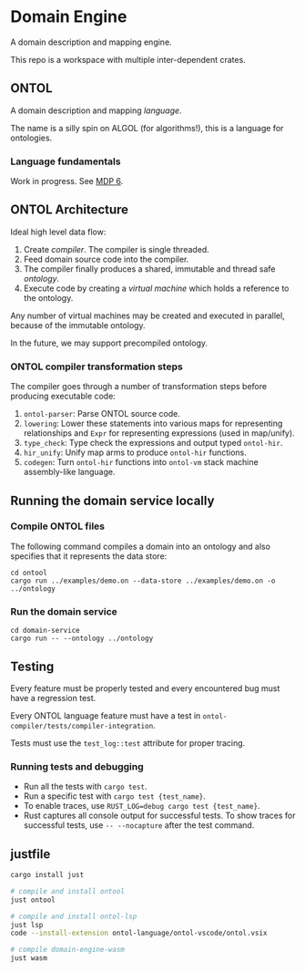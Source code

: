 # Domain Engine

A domain description and mapping engine.

This repo is a workspace with multiple inter-dependent crates.

## ONTOL
A domain description and mapping _language_.

The name is a silly spin on ALGOL (for algorithms!), this is a language for ontologies.

### Language fundamentals

Work in progress. See [MDP 6](https://gitlab.com/protojour/x-design-proposals/-/issues/8).

## ONTOL Architecture

Ideal high level data flow:

1. Create _compiler_. The compiler is single threaded.
2. Feed domain source code into the compiler.
3. The compiler finally produces a shared, immutable and thread safe _ontology_.
4. Execute code by creating a _virtual machine_ which holds a reference to the ontology.

Any number of virtual machines may be created and executed in parallel, because of the immutable ontology.

In the future, we may support precompiled ontology.

### ONTOL compiler transformation steps

The compiler goes through a number of transformation steps before producing executable code:

1. `ontol-parser`: Parse ONTOL source code.
2. `lowering`: Lower these statements into various maps for representing relationships and `Expr` for representing expressions (used in map/unify).
3. `type_check`: Type check the expressions and output typed `ontol-hir`.
4. `hir_unify`: Unify map arms to produce `ontol-hir` functions.
5. `codegen`: Turn `ontol-hir` functions into `ontol-vm` stack machine assembly-like language.

## Running the domain service locally
### Compile ONTOL files
The following command compiles a domain into an ontology and also
specifies that it represents the data store:

```
cd ontool
cargo run ../examples/demo.on --data-store ../examples/demo.on -o ../ontology
```

### Run the domain service
```
cd domain-service
cargo run -- --ontology ../ontology
```


## Testing

Every feature must be properly tested and every encountered bug must have a regression test.

Every ONTOL language feature must have a test in `ontol-compiler/tests/compiler-integration`.

Tests must use the `test_log::test` attribute for proper tracing.

### Running tests and debugging

* Run all the tests with `cargo test`.
* Run a specific test with `cargo test {test_name}`.
* To enable traces, use `RUST_LOG=debug cargo test {test_name}`.
* Rust captures all console output for successful tests. To show traces for successful tests, use `-- --nocapture` after the test command.

## justfile

```bash
cargo install just

# compile and install ontool
just ontool

# compile and install ontol-lsp
just lsp
code --install-extension ontol-language/ontol-vscode/ontol.vsix

# compile domain-engine-wasm
just wasm
```